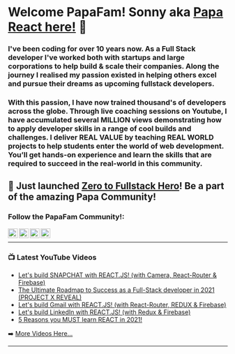 # Welcome PapaFam! Sonny aka [Papa React here!](https://www.papareact.com) 👋

### I've been coding for over 10 years now. As a Full Stack developer I've worked both with startups and large corporations to help build & scale their companies. Along the journey I realised my passion existed in helping others excel and pursue their dreams as upcoming fullstack developers. 

### With this passion, I have now trained thousand's of developers across the globe. Through live coaching sessions on Youtube, I have accumulated several MILLION views demonstrating how to apply developer skills in a range of cool builds and challenges. I deliver REAL VALUE by teaching REAL WORLD projects to help students enter the world of web development. You’ll get hands-on experience and learn the skills that are required to succeed in the real-world in this community.

## 🚀  Just launched [Zero to Fullstack Hero](https://www.papareact.com/course)! Be a part of the amazing Papa Community!

### Follow the PapaFam Community!:

[<img align="left" alt="PapaReact | YouTube" width="22px" src="https://cdn.jsdelivr.net/npm/simple-icons@v3/icons/youtube.svg" />][youtube]
[<img align="left" alt="PapaReact | Instagram" width="22px" src="https://cdn.jsdelivr.net/npm/simple-icons@v3/icons/discord.svg" />][discord]
[<img align="left" alt="PapaReact | LinkedIn" width="22px" src="https://cdn.jsdelivr.net/npm/simple-icons@v3/icons/linkedin.svg" />][linkedin]
[<img align="left" alt="PapaReact | Instagram" width="22px" src="https://cdn.jsdelivr.net/npm/simple-icons@v3/icons/instagram.svg" />][instagram]

<br/>

---

### 📺 Latest YouTube Videos

<!-- YOUTUBE:START -->

- [Let's build SNAPCHAT with REACT.JS! (with Camera, React-Router & Firebase)](https://youtu.be/1kGISk5ft2w)
- [The Ultimate Roadmap to Success as a Full-Stack developer in 2021 (PROJECT X REVEAL)](https://youtu.be/hj_XHjnHrhI)
- [Let's build Gmail with REACT.JS! (with React-Router, REDUX & Firebase)](https://youtu.be/b7nrXjS6Dqs)
- [Let's build LinkedIn with REACT.JS! (with Redux & Firebase)](https://youtu.be/QaYts9sPmcY)
- [5 Reasons you MUST learn REACT in 2021!](https://youtu.be/kd-hK5Zmv6E)

<!-- YOUTUBE:END -->

➡️ [More Videos Here...](https://www.youtube.com/user/ssangha32/featured)

---

[website]: https://papareact.com
[course]: http://papareact.com/course
[youtube]: https://www.youtube.com/user/ssangha32
[instagram]: https://www.instagram.com/ssssangha
[linkedin]: https://www.linkedin.com/in/saajansangha/
[discord]: https://discord.gg/Eq2C6xMa
